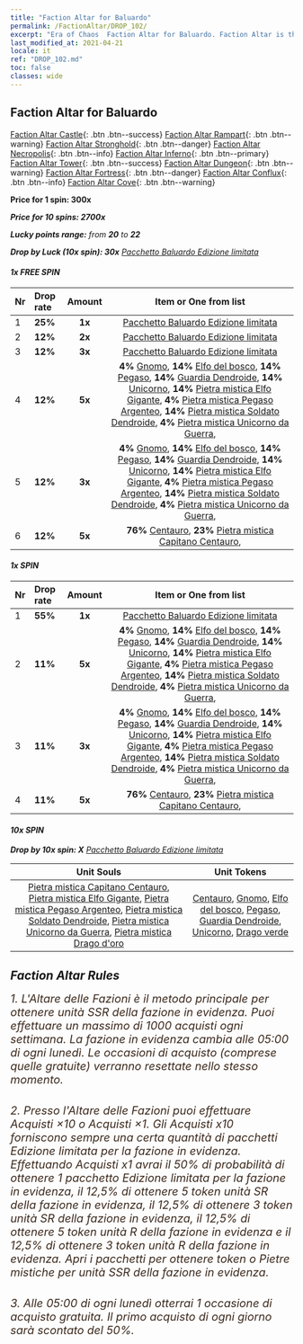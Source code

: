 ```yaml
---
title: "Faction Altar for Baluardo"
permalink: /FactionAltar/DROP_102/
excerpt: "Era of Chaos  Faction Altar for Baluardo. Faction Altar is the primary method for obtaining SSR units from the popular faction. Limited to 1,000 purchases each week. The popular faction changes at 05:00 every Monday. Purchase attempts and free purchase attempts will also reset then."
last_modified_at: 2021-04-21
locale: it
ref: "DROP_102.md"
toc: false
classes: wide
---
```


##  Faction Altar for **Baluardo**

  [Faction Altar Castle](/it/FactionAltar/DROP_101/){: .btn .btn--success} [Faction Altar Rampart](/it/FactionAltar/DROP_102/){: .btn .btn--warning} [Faction Altar Stronghold](/it/FactionAltar/DROP_103/){: .btn .btn--danger} [Faction Altar Necropolis](/it/FactionAltar/DROP_104/){: .btn .btn--info} [Faction Altar Inferno](/it/FactionAltar/DROP_105/){: .btn .btn--primary} [Faction Altar Tower](/it/FactionAltar/DROP_106/){: .btn .btn--success} [Faction Altar Dungeon](/it/FactionAltar/DROP_107/){: .btn .btn--warning} [Faction Altar Fortress](/it/FactionAltar/DROP_108/){: .btn .btn--danger} [Faction Altar Conflux](/it/FactionAltar/DROP_109/){: .btn .btn--info} [Faction Altar Cove](/it/FactionAltar/DROP_112/){: .btn .btn--warning} 

  **Price for 1 spin: 300x** <i class="fas fa-gem"/>

  **Price for 10 spins: 2700x** <i class="fas fa-gem"/>

  **Lucky points range:** from **20** to **22**

  **Drop by Luck (10x spin): 30x** [Pacchetto Baluardo Edizione limitata](/it/Items/con_2101/)

####  1x FREE SPIN 

  |    Nr    |  Drop rate  |  Amount   |   Item or One from list  |
  |:---------|:------------|:---------:|:------------------------:|
  | 1 | **25%** | **1x** | [Pacchetto Baluardo Edizione limitata](/it/Items/con_2101/) |
  | 2 | **12%** | **2x** | [Pacchetto Baluardo Edizione limitata](/it/Items/con_2101/) |
  | 3 | **12%** | **3x** | [Pacchetto Baluardo Edizione limitata](/it/Items/con_2101/) |
  | 4 | **12%** | **5x** |  **4%** [Gnomo](/it/Items/unt_200/),  **14%** [Elfo del bosco](/it/Items/unt_201/),  **14%** [Pegaso](/it/Items/unt_202/),  **14%** [Guardia Dendroide](/it/Items/unt_203/),  **14%** [Unicorno](/it/Items/unt_204/),  **14%** [Pietra mistica Elfo Gigante](/it/Items/unt_291/),  **4%** [Pietra mistica Pegaso Argenteo](/it/Items/unt_292/),  **14%** [Pietra mistica Soldato Dendroide](/it/Items/unt_293/),  **4%** [Pietra mistica Unicorno da Guerra](/it/Items/unt_294/),  |
  | 5 | **12%** | **3x** |  **4%** [Gnomo](/it/Items/unt_200/),  **14%** [Elfo del bosco](/it/Items/unt_201/),  **14%** [Pegaso](/it/Items/unt_202/),  **14%** [Guardia Dendroide](/it/Items/unt_203/),  **14%** [Unicorno](/it/Items/unt_204/),  **14%** [Pietra mistica Elfo Gigante](/it/Items/unt_291/),  **4%** [Pietra mistica Pegaso Argenteo](/it/Items/unt_292/),  **14%** [Pietra mistica Soldato Dendroide](/it/Items/unt_293/),  **4%** [Pietra mistica Unicorno da Guerra](/it/Items/unt_294/),  |
  | 6 | **12%** | **5x** |  **76%** [Centauro](/it/Items/unt_199/),  **23%** [Pietra mistica Capitano Centauro](/it/Items/unt_290/),  |


####  1x SPIN 

  |    Nr    |  Drop rate  |  Amount   |   Item or One from list  |
  |:---------|:------------|:---------:|:------------------------:|
  | 1 | **55%** | **1x** | [Pacchetto Baluardo Edizione limitata](/it/Items/con_2101/) |
  | 2 | **11%** | **5x** |  **4%** [Gnomo](/it/Items/unt_200/),  **14%** [Elfo del bosco](/it/Items/unt_201/),  **14%** [Pegaso](/it/Items/unt_202/),  **14%** [Guardia Dendroide](/it/Items/unt_203/),  **14%** [Unicorno](/it/Items/unt_204/),  **14%** [Pietra mistica Elfo Gigante](/it/Items/unt_291/),  **4%** [Pietra mistica Pegaso Argenteo](/it/Items/unt_292/),  **14%** [Pietra mistica Soldato Dendroide](/it/Items/unt_293/),  **4%** [Pietra mistica Unicorno da Guerra](/it/Items/unt_294/),  |
  | 3 | **11%** | **3x** |  **4%** [Gnomo](/it/Items/unt_200/),  **14%** [Elfo del bosco](/it/Items/unt_201/),  **14%** [Pegaso](/it/Items/unt_202/),  **14%** [Guardia Dendroide](/it/Items/unt_203/),  **14%** [Unicorno](/it/Items/unt_204/),  **14%** [Pietra mistica Elfo Gigante](/it/Items/unt_291/),  **4%** [Pietra mistica Pegaso Argenteo](/it/Items/unt_292/),  **14%** [Pietra mistica Soldato Dendroide](/it/Items/unt_293/),  **4%** [Pietra mistica Unicorno da Guerra](/it/Items/unt_294/),  |
  | 4 | **11%** | **5x** |  **76%** [Centauro](/it/Items/unt_199/),  **23%** [Pietra mistica Capitano Centauro](/it/Items/unt_290/),  |


####  10x SPIN 

  **Drop by 10x spin: X** [Pacchetto Baluardo Edizione limitata](/it/Items/con_2101/)

  |    Unit Souls    |  Unit Tokens  |
  |:----------------:|:-------------:|
  | [Pietra mistica Capitano Centauro](/it/Items/unt_290/), [Pietra mistica Elfo Gigante](/it/Items/unt_291/), [Pietra mistica Pegaso Argenteo](/it/Items/unt_292/), [Pietra mistica Soldato Dendroide](/it/Items/unt_293/), [Pietra mistica Unicorno da Guerra](/it/Items/unt_294/), [Pietra mistica Drago d'oro](/it/Items/unt_295/) | [Centauro](/it/Items/unt_199/), [Gnomo](/it/Items/unt_200/), [Elfo del bosco](/it/Items/unt_201/), [Pegaso](/it/Items/unt_202/), [Guardia Dendroide](/it/Items/unt_203/), [Unicorno](/it/Items/unt_204/), [Drago verde](/it/Items/unt_205/) |



## Faction Altar Rules

  <span style="color: #3c2a1e;font-size:20px">1. L'Altare delle Fazioni è il metodo principale per ottenere unità SSR della fazione in evidenza. Puoi effettuare un massimo di 1000 acquisti ogni settimana. La fazione in evidenza cambia alle 05:00 di ogni lunedì. Le occasioni di acquisto (comprese quelle gratuite) verranno resettate nello stesso momento.</span><br/>

<br/>  <span style="color: #3c2a1e;font-size:20px">2. Presso l'Altare delle Fazioni puoi effettuare Acquisti ×10 o Acquisti ×1. Gli Acquisti x10 forniscono sempre una certa quantità di pacchetti Edizione limitata per la fazione in evidenza. Effettuando Acquisti x1 avrai il 50% di probabilità di ottenere 1 pacchetto Edizione limitata per la fazione in evidenza, il 12,5% di ottenere 5 token unità SR della fazione in evidenza, il 12,5% di ottenere 3 token unità SR della fazione in evidenza, il 12,5% di ottenere 5 token unità R della fazione in evidenza e il 12,5% di ottenere 3 token unità R della fazione in evidenza. Apri i pacchetti per ottenere token o Pietre mistiche per unità SSR della fazione in evidenza.</span>

<br/>  <span style="color: #3c2a1e;font-size:20px">3. Alle 05:00 di ogni lunedì otterrai 1 occasione di acquisto gratuita. Il primo acquisto di ogni giorno sarà scontato del 50%.</span><br/>

<br/>